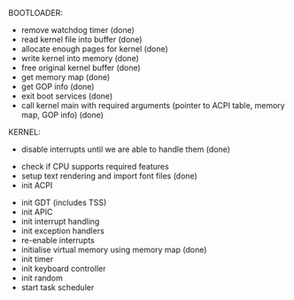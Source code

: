BOOTLOADER:
* remove watchdog timer (done)
* read kernel file into buffer (done)
* allocate enough pages for kernel (done)
* write kernel into memory (done)
* free original kernel buffer (done)
* get memory map (done)
* get GOP info (done)
* exit boot services (done)
* call kernel main with required arguments (pointer to ACPI table, memory map, GOP info) (done)

KERNEL:
* disable interrupts until we are able to handle them (done)
- check if CPU supports required features
- setup text rendering and import font files (done)
- init ACPI
* init GDT (includes TSS)
* init APIC
* init interrupt handling
* init exception handlers
* re-enable interrupts
* initialise virtual memory using memory map (done)
* init timer
* init keyboard controller
* init random
* start task scheduler
